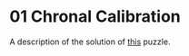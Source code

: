 # 01 Chronal Calibration

A description of the solution of [this](https://adventofcode.com/2018/day/1) puzzle.
